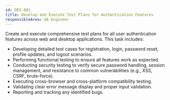 ```yaml
---
id: DEV-001
title: Develop and Execute Test Plans for Authentication Features
responsibleArea: QA Engineer
---
```

Create and execute comprehensive test plans for all user authentication features across web and desktop applications. This task includes:
*   Developing detailed test cases for registration, login, password reset, profile updates, and logout scenarios.
*   Performing functional testing to ensure all features work as expected.
*   Conducting security testing to verify secure password handling, session management, and resistance to common vulnerabilities (e.g., XSS, CSRF, brute-force).
*   Executing cross-browser and cross-platform compatibility testing.
*   Validating clear error message display and proper input validation.
*   Reporting and tracking any identified bugs.